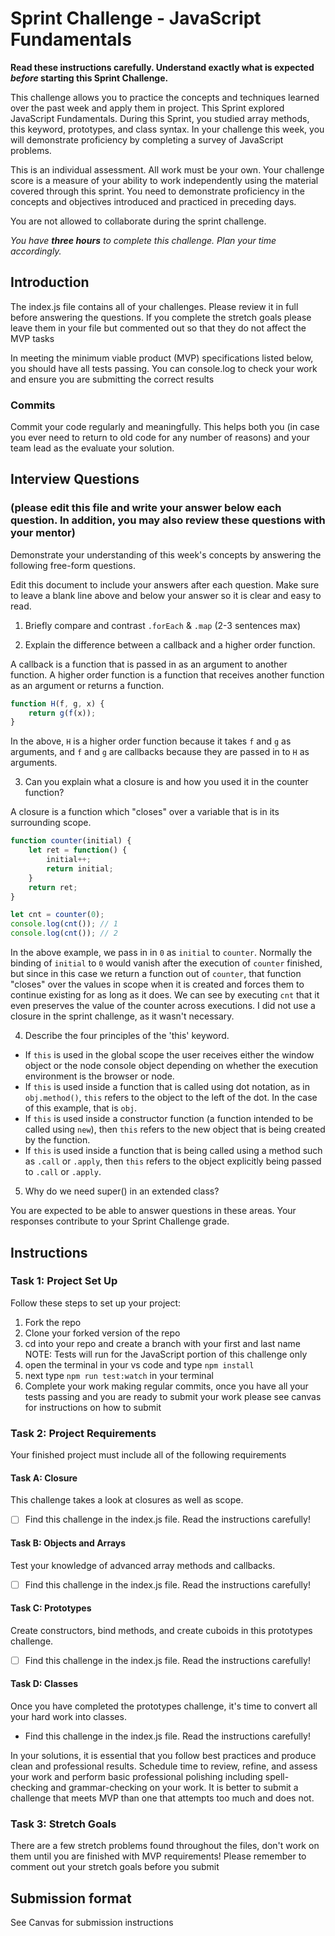 # Sprint Challenge - JavaScript Fundamentals

**Read these instructions carefully. Understand exactly what is expected _before_ starting this Sprint Challenge.**

This challenge allows you to practice the concepts and techniques learned over the past week and apply them in project. This Sprint explored JavaScript Fundamentals. During this Sprint, you studied array methods, this keyword, prototypes, and class syntax. In your challenge this week, you will demonstrate proficiency by completing a survey of JavaScript problems.

This is an individual assessment. All work must be your own. Your challenge score is a measure of your ability to work independently using the material covered through this sprint. You need to demonstrate proficiency in the concepts and objectives introduced and practiced in preceding days.

You are not allowed to collaborate during the sprint challenge. 

_You have **three hours** to complete this challenge. Plan your time accordingly._


## Introduction

The index.js file contains all of your challenges. Please review it in full before answering the questions. If you complete the stretch goals please leave them in your file but commented out so that they do not affect the MVP tasks 

In meeting the minimum viable product (MVP) specifications listed below, you should have all tests passing. You can console.log to check your work and ensure you are submitting the correct results 

### Commits

Commit your code regularly and meaningfully. This helps both you (in case you ever need to return to old code for any number of reasons) and your team lead as the evaluate your solution.

## Interview Questions
### (please edit this file and write your answer below each question. In addition, you may also review these questions with your mentor)
Demonstrate your understanding of this week's concepts by answering the following free-form questions.

Edit this document to include your answers after each question. Make sure to leave a blank line above and below your answer so it is clear and easy to read.

1. Briefly compare and contrast `.forEach` & `.map` (2-3 sentences max)

2. Explain the difference between a callback and a higher order function.

A callback is a function that is passed in as an argument to another function.
A higher order function is a function that receives another function as an
argument or returns a function.
```js
function H(f, g, x) {
    return g(f(x)); 
}
```
In the above, `H` is a higher order function because it takes `f` and `g` as
arguments, and `f` and `g` are callbacks because they are passed in to `H` as
arguments.


3. Can you explain what a closure is and how you used it in the counter function? 

A closure is a function which "closes" over a variable that is in its
surrounding scope.
```js
function counter(initial) {
    let ret = function() {
        initial++;
        return initial;
    }
    return ret;
}

let cnt = counter(0);
console.log(cnt()); // 1
console.log(cnt()); // 2
```
In the above example, we pass in in `0` as `initial` to `counter`. Normally
the binding of `initial` to `0` would vanish after the execution of `counter`
finished, but since in this case we return a function out of `counter`, that
function "closes" over the values in scope when it is created and forces them
to continue existing for as long as it does.
We can see by executing `cnt` that it even preserves the value of the counter
across executions.
I did not use a closure in the sprint challenge, as it wasn't necessary.

4. Describe the four principles of the 'this' keyword.

 - If `this` is used in the global scope the user receives either the window object or the node console object depending on whether the execution environment is the browser or node.
 - If `this` is used inside a function that is called using dot notation, as in `obj.method()`, `this` refers to the object to the left of the dot. In the case of this example, that is `obj`.
 - If `this` is used inside a constructor function (a function intended to be called using `new`), then `this` refers to the new object that is being created by the function.
 - If `this` is used inside a function that is being called using a method such as `.call` or `.apply`, then `this` refers to the object explicitly being passed to `.call` or `.apply`.

5. Why do we need super() in an extended class?

You are expected to be able to answer questions in these areas. Your responses contribute to your Sprint Challenge grade. 

## Instructions

### Task 1: Project Set Up

Follow these steps to set up your project:

1. Fork the repo
2. Clone your forked version of the repo
3. cd into your repo and create a branch with your first and last name
NOTE: Tests will run for the JavaScript portion of this challenge only
4. open the terminal in your vs code and type `npm install`
5. next type `npm run test:watch` in your terminal
6. Complete your work making regular commits, once you have all your tests passing and you are ready to submit your work please see canvas for instructions on how to submit

### Task 2: Project Requirements

Your finished project must include all of the following requirements

#### Task A: Closure

This challenge takes a look at closures as well as scope. 
* [ ] Find this challenge in the index.js file. Read the instructions carefully!

#### Task B: Objects and Arrays

Test your knowledge of advanced array methods and callbacks.
* [ ] Find this challenge in the index.js file. Read the instructions carefully!

#### Task C: Prototypes

Create constructors, bind methods, and create cuboids in this prototypes challenge.
* [ ] Find this challenge in the index.js file. Read the instructions carefully!

#### Task D: Classes

Once you have completed the prototypes challenge, it's time to convert all your hard work into classes.
* Find this challenge in the index.js file. Read the instructions carefully!

In your solutions, it is essential that you follow best practices and produce clean and professional results. Schedule time to review, refine, and assess your work and perform basic professional polishing including spell-checking and grammar-checking on your work. It is better to submit a challenge that meets MVP than one that attempts too much and does not.

### Task 3: Stretch Goals 

There are a few stretch problems found throughout the files, don't work on them until you are finished with MVP requirements! Please remember to comment out your stretch goals before you submit 

## Submission format

See Canvas for submission instructions 


